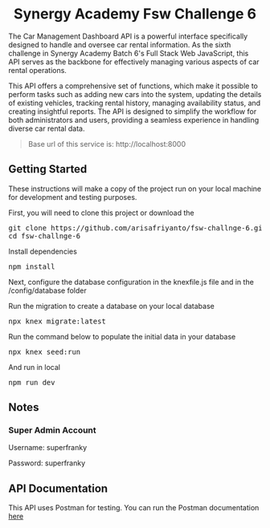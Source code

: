 <h1 align="center">Synergy Academy Fsw Challenge 6</h1>
  
The Car Management Dashboard API is a powerful interface specifically designed to handle and oversee car rental information. As the sixth challenge in Synergy Academy Batch 6's Full Stack Web JavaScript, this API serves as the backbone for effectively managing various aspects of car rental operations.

This API offers a comprehensive set of functions, which make it possible to perform tasks such as adding new cars into the system, updating the details of existing vehicles, tracking rental history, managing availability status, and creating insightful reports. The API is designed to simplify the workflow for both administrators and users, providing a seamless experience in handling diverse car rental data.

> Base url of this service is: http://localhost:8000

## Getting Started

These instructions will make a copy of the project run on your local machine for development and testing purposes.

First, you will need to clone this project or download the

<pre>
git clone https://github.com/arisafriyanto/fsw-challnge-6.git
cd fsw-challnge-6</pre>

Install dependencies

<pre>npm install</pre>

Next, configure the database configuration in the knexfile.js file and in the /config/database folder

Run the migration to create a database on your local database

<pre>npx knex migrate:latest</pre>

Run the command below to populate the initial data in your database

<pre>npx knex seed:run</pre>

And run in local

<pre>npm run dev</pre>

## Notes
### Super Admin Account
<p>Username: superfranky</p>
<p>Password: superfranky</p>

## API Documentation

This API uses Postman for testing.
You can run the Postman documentation [here](https://documenter.getpostman.com/view/13002679/2s9YeD7YUk#92ffd07d-21cb-4353-9069-092613387896)
